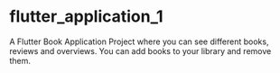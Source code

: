 # flutter_application_1

A Flutter Book Application Project where you can see different books, reviews and overviews. You can add books to your library and remove them.

